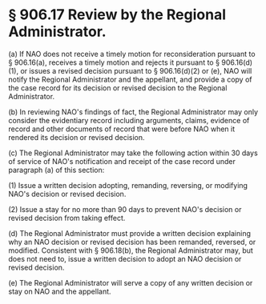 # § 906.17   Review by the Regional Administrator.

(a) If NAO does not receive a timely motion for reconsideration pursuant to § 906.16(a), receives a timely motion and rejects it pursuant to § 906.16(d)(1), or issues a revised decision pursuant to § 906.16(d)(2) or (e), NAO will notify the Regional Administrator and the appellant, and provide a copy of the case record for its decision or revised decision to the Regional Administrator.


(b) In reviewing NAO's findings of fact, the Regional Administrator may only consider the evidentiary record including arguments, claims, evidence of record and other documents of record that were before NAO when it rendered its decision or revised decision.


(c) The Regional Administrator may take the following action within 30 days of service of NAO's notification and receipt of the case record under paragraph (a) of this section:


(1) Issue a written decision adopting, remanding, reversing, or modifying NAO's decision or revised decision.


(2) Issue a stay for no more than 90 days to prevent NAO's decision or revised decision from taking effect.


(d) The Regional Administrator must provide a written decision explaining why an NAO decision or revised decision has been remanded, reversed, or modified. Consistent with § 906.18(b), the Regional Administrator may, but does not need to, issue a written decision to adopt an NAO decision or revised decision.


(e) The Regional Administrator will serve a copy of any written decision or stay on NAO and the appellant.




